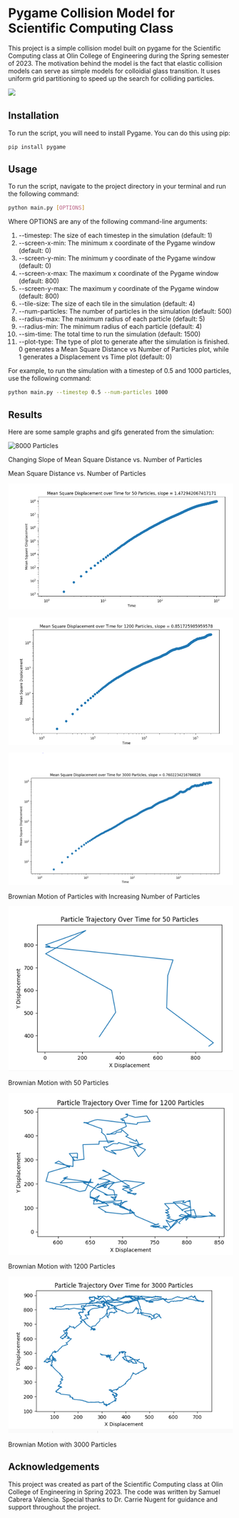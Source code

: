 # Pygame Collision Model for Scientific Computing Class

This project is a simple collision model built on pygame for the Scientific Computing class at Olin College of Engineering during the Spring semester of 2023. The motivation behind the model is the fact that elastic collision models can serve as simple models for colloidial glass transition. It uses uniform grid partitioning to speed up the search for colliding particles.

![](/pics/particles_1200.gif)

## Installation
To run the script, you will need to install Pygame. You can do this using pip:

```bash
pip install pygame
```

## Usage
To run the script, navigate to the project directory in your terminal and run the following command:


```bash
python main.py [OPTIONS]
```
Where OPTIONS are any of the following command-line arguments:

<ol>
     <li>--timestep: The size of each timestep in the simulation (default: 1) </li>
 <li>--screen-x-min: The minimum x coordinate of the Pygame window (default: 0)
 <li>--screen-y-min: The minimum y coordinate of the Pygame window (default: 0)
 <li>--screen-x-max: The maximum x coordinate of the Pygame window (default: 800)
 <li>--screen-y-max: The maximum y coordinate of the Pygame window (default: 800)
 <li>--tile-size: The size of each tile in the simulation (default: 4)
 <li>--num-particles: The number of particles in the simulation (default: 500)
 <li>--radius-max: The maximum radius of each particle (default: 5)
 <li>--radius-min: The minimum radius of each particle (default: 4)
 <li>--sim-time: The total time to run the simulation (default: 1500)
 <li>--plot-type: The type of plot to generate after the simulation is finished. 
 0 generates a Mean Square Distance vs Number of Particles plot, while 1 generates a Displacement vs Time plot (default: 0)
</ol>


For example, to run the simulation with a timestep of 0.5 and 1000 particles, use the following command:

```bash
python main.py --timestep 0.5 --num-particles 1000
```
## Results
Here are some sample graphs and gifs generated from the simulation:



![8000 Particles](/pics/8000.gif)


Changing Slope of Mean Square Distance vs. Number of Particles

Mean Square Distance vs. Number of Particles

![Mean Square Distance vs. 50](/pics/msd50.PNG)

![Mean Square Distance vs. 1200](/pics/msd1200.PNG)

![Mean Square Distance vs. 3000](/pics/msd3000.PNG)


Brownian Motion of Particles with Increasing Number of Particles

![Brownian Motion 50 Particles](/pics/brownian_50.PNG)

Brownian Motion with 50 Particles

![Brownian Motion 1200 Particles](/pics/brownian_1200.png)

Brownian Motion with 1200 Particles

![Brownian Motion 3000 Particles](/pics/brownian_3000.PNG)

Brownian Motion with 3000 Particles

## Acknowledgements
This project was created as part of the Scientific Computing class at Olin College of Engineering in Spring 2023. The code was written by Samuel Cabrera Valencia. Special thanks to Dr. Carrie Nugent for guidance and support throughout the project.

